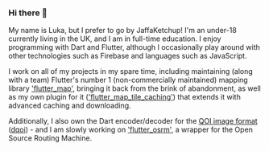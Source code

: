 ### Hi there 👋

My name is Luka, but I prefer to go by JaffaKetchup! I'm an under-18 currently living in the UK, and I am in full-time education. I enjoy programming with Dart and Flutter, although I occasionally play around with other technologies such as Firebase and languages such as JavaScript.

I work on all of my projects in my spare time, including maintaining (along with a team) Flutter's number 1 (non-commercially maintained) mapping library ['flutter_map'](https://github.com/fleaflet/flutter_map), bringing it back from the brink of abandonment, as well as my own plugin for it (['flutter_map_tile_caching'](https://github.com/JaffaKetchup/flutter_map_tile_caching)) that extends it with advanced caching and downloading.

Additionally, I also own the Dart encoder/decoder for the [QOI image format](https://qoiformat.org/) ([dqoi](https://github.com/JaffaKetchup/dqoi)) - and I am slowly working on ['flutter_osrm'](https://github.com/JaffaKetchup/flutter_osrm), a wrapper for the Open Source Routing Machine.
